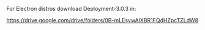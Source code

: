 For Electron distros download Deployment-3.0.3 in:

https://drive.google.com/drive/folders/0B-mLEsywAIXBR1FQdHZpcTZLdW8
